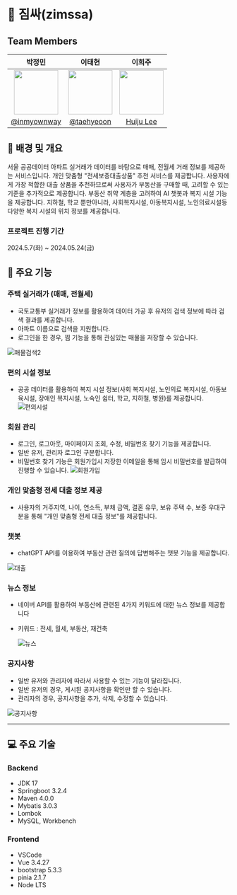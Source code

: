 # 🏡 짐싸(zimssa)


## Team Members 
|박정민|이태현|이희주|
|:--------------------:|:--------------------:|:--------------------:|
|<img src = "https://avatars.githubusercontent.com/u/90558247?v=4" width = "100" height = "100">|<img src = "https://github.com/ksh103/HappyHouse/assets/90558247/14261d92-b547-4ec2-a5e6-d3a8d11b4217" width = "100" height = "100">|<img src = "https://github.com/ksh103/HappyHouse/assets/90558247/57e6f087-9836-428d-ab9a-6ff3b04e3359" width = "100" height = "100">
|[@inmyownway](https://github.com/inmyownway)|[@taehyeoon](https://github.com/taehyeoon)|[Huiju Lee](https://github.com/leepro1)|



## 💜 배경 및 개요

서울 공공데이터 아파트 실거래가 데이터를 바탕으로 매매, 전월세 거래 정보를 제공하는 서비스입니다.
개인 맞춤형 "전세보증대출상품" 추천 서비스를 제공합니다. 사용자에게 가장 적합한 대출 상품을 추천하므로써 사용자가 부동산을 구매할 때, 고려할 수 있는 기준을 추가적으로 제공합니다.
부동산 취약 계층을 고려하여 AI 챗봇과 복지 시설 기능을 제공합니다.
지하철, 학교 뿐만아니라, 사회복지시설, 아동복지시설, 노인의료시설등 다양한 복지 시설의 위치 정보를 제공합니다.

### 프로젝트 진행 기간

2024.5.7(화) ~ 2024.05.24(금)


## 💜 주요 기능

### 주택 실거래가 (매매, 전월세)

- 국토교통부 실거래가 정보를 활용하여 데이터 가공 후 유저의 검색 정보에 따라 검색 결과를 제공합니다.
- 아파트 이름으로 검색을 지원합니다.
- 로그인을 한 경우, 찜 기능을 통해 관심있는 매물을 저장할 수 있습니다.
  
![매물검색2](https://github.com/ksh103/HappyHouse/assets/90558247/7aac0099-e1b6-428c-9e1d-efddd4e5a02c)

### 편의 시설 정보

- 공공 데이터를 활용하여 복지 시설 정보(사회 복지시설, 노인의료 복지시설, 아동보육시설, 장애인 복지시설, 노숙인 쉼터, 학교, 지하철, 병원)를 제공합니다.
![편의시설](https://github.com/ksh103/HappyHouse/assets/90558247/c7e1569c-e0e0-4de7-b181-332fbd390c48)


### 회원 관리

- 로그인, 로그아웃, 마이페이지 조회, 수정, 비밀번호 찾기 기능을 제공합니다.
- 일반 유저, 관리자 로그인 구분합니다.
- 비밀번호 찾기 기능은 회원가입시 저장한 이메일을 통해 임시 비밀번호를 발급하여 진행할 수 있습니다.
  ![회원가입](https://github.com/ksh103/HappyHouse/assets/90558247/8ae0aa57-03eb-436d-8deb-db57c654f9c5)


### 개인 맞춤형 전세 대출 정보 제공

- 사용자의 거주지역, 나이, 연소득, 부채 금액, 결혼 유무, 보유 주택 수, 보증 우대구분을 통해 "개인 맞춤형 전세 대출 정보"를 제공합니다.

### 챗봇

- chatGPT API를 이용하여 부동산 관련 질의에 답변해주는 챗봇 기능을 제공합니다.

![대출](https://github.com/ksh103/HappyHouse/assets/90558247/8770cee2-3da9-4f0d-9ce6-d44bac3288ce)



### 뉴스 정보

- 네이버 API를 활용하여 부동산에 관련된 4가지 키워드에 대한 뉴스 정보를 제공합니다
- 키워드 : 전세, 월세, 부동산, 재건축

  ![뉴스](https://github.com/ksh103/HappyHouse/assets/90558247/cbf97161-38ef-4773-8991-dbaeb2ddb4ab)


### 공지사항

- 일반 유저와 관리자에 따라서 사용할 수 있는 기능이 달라집니다.
- 일반 유저의 경우, 게시된 공지사항을 확인만 할 수 있습니다.
- 관리자의 경우, 공지사항을 추가, 삭제, 수정할 수 있습니다.

![공지사항](https://github.com/ksh103/HappyHouse/assets/90558247/1a82154c-1919-42b1-a142-8e58b54e98ad)




---

## 💻 주요 기술

### Backend

- JDK 17
- Springboot 3.2.4
- Maven 4.0.0
- Mybatis 3.0.3
- Lombok
- MySQL, Workbench

### Frontend

- VSCode
- Vue 3.4.27
- bootstrap 5.3.3
- pinia 2.1.7
- Node LTS
